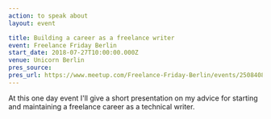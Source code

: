 ```yaml
---
action: to speak about
layout: event

title: Building a career as a freelance writer
event: Freelance Friday Berlin
start_date: 2018-07-27T10:00:00.000Z
venue: Unicorn Berlin
pres_source:
pres_url: https://www.meetup.com/Freelance-Friday-Berlin/events/250840825/
---
```


At this one day event I'll give a short presentation on my advice for starting and maintaining a freelance career as a technical writer.
